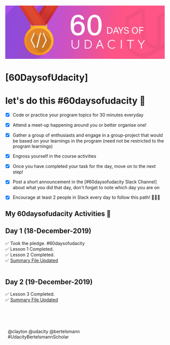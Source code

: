 ![enter image description here](https://github.com/Anshul1507/60Days-BertelsmannCloud/blob/master/60daysofudacity.jpg)


# [60DaysofUdacity]

# let's do this #60daysofudacity 🚀

- [x] Code or practice your program topics for 30 minutes everyday

- [x] Attend a meet-up happening around you or better organise one!

- [x] Gather a group of enthusiasts and engage in a group-project that would be based on your learnings in the program (need not be restricted to the program learnings)

- [x] Engross yourself in the course activities
 

- [x] Once you have completed your task for the day, move on to the next step!

- [x]  Post a short announcement in the [#60daysofudacity Slack Channel] about what you did that day, don't forget to note which day you are on

- [x]  Encourage at least 2 people in Slack every day to follow this path! 💪💗🌈


## **My 60daysofudacity Activities** 🚀


## Day 1     (18-December-2019)

✅ Took the pledge. #60daysofudacity <br/>
✅ Lesson 1 Completed. <br/>
✅ Lesson 2 Completed. <br/>
✅ [Summary File Updated](https://github.com/Anshul1507/cloud-intro/tree/master/bash) <br/><br/>

## Day 2     (19-December-2019)

✅ Lesson 3 Completed. <br/>
✅ [Summary File Updated](https://github.com/Anshul1507/cloud-intro/tree/master/version-control) <br/><br/>





<br/><br/><br/>
&nbsp;&nbsp;@clayton @udacity @bertelsmann  
&nbsp;&nbsp;#UdacityBertelsmannScholar

